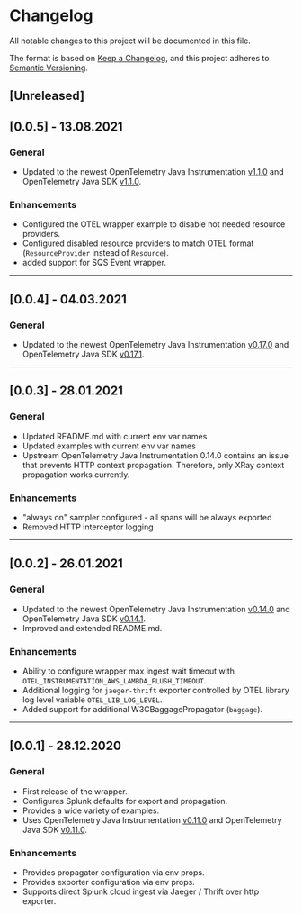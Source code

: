 # Changelog

All notable changes to this project will be documented in this file.

The format is based on [Keep a Changelog](https://keepachangelog.com/en/1.1.0/), and this project adheres
to [Semantic Versioning](https://semver.org/spec/v2.0.0.html).

## [Unreleased]

## [0.0.5] - 13.08.2021

### General
- Updated to the newest OpenTelemetry Java Instrumentation [v1.1.0](https://github.com/open-telemetry/opentelemetry-java-instrumentation/releases/tag/v1.1.0) and OpenTelemetry Java SDK [v1.1.0](https://github.com/open-telemetry/opentelemetry-java/releases/tag/v1.1.0).

### Enhancements
- Configured the OTEL wrapper example to disable not needed resource providers.
- Configured disabled resource providers to match OTEL format (`ResourceProvider` instead of `Resource`).
- added support for SQS Event wrapper.

-----
## [0.0.4] - 04.03.2021

### General
- Updated to the newest OpenTelemetry Java Instrumentation [v0.17.0](https://github.com/open-telemetry/opentelemetry-java-instrumentation/releases/tag/v0.17.0) and OpenTelemetry Java SDK [v0.17.1](https://github.com/open-telemetry/opentelemetry-java/releases/tag/v0.17.1).

-----
## [0.0.3] - 28.01.2021

### General
- Updated README.md with current env var names
- Updated examples with current env var names
- Upstream OpenTelemetry Java Instrumentation 0.14.0 contains an issue that prevents HTTP context propagation. Therefore, only XRay context propagation works currently.

### Enhancements
- "always on" sampler configured - all spans will be always exported
- Removed HTTP interceptor logging

------
## [0.0.2] - 26.01.2021

### General
- Updated to the newest OpenTelemetry Java Instrumentation [v0.14.0](https://github.com/open-telemetry/opentelemetry-java-instrumentation/releases/tag/v0.14.0) and OpenTelemetry Java SDK [v0.14.1](https://github.com/open-telemetry/opentelemetry-java/releases/tag/v0.14.1).
- Improved and extended README.md.

### Enhancements
- Ability to configure wrapper max ingest wait timeout with `OTEL_INSTRUMENTATION_AWS_LAMBDA_FLUSH_TIMEOUT`.
- Additional logging for `jaeger-thrift` exporter controlled by OTEL library log level variable `OTEL_LIB_LOG_LEVEL`.
- Added support for additional W3CBaggagePropagator (`baggage`).

------
## [0.0.1] - 28.12.2020

### General
- First release of the wrapper. 
- Configures Splunk defaults for export and propagation.
- Provides a wide variety of examples.
- Uses OpenTelemetry Java Instrumentation [v0.11.0](https://github.com/open-telemetry/opentelemetry-java-instrumentation/releases/tag/v0.11.0) and OpenTelemetry Java SDK [v0.11.0](https://github.com/open-telemetry/opentelemetry-java/releases/tag/v0.11.0).

### Enhancements
- Provides propagator configuration via env props.
- Provides exporter configuration via env props.
- Supports direct Splunk cloud ingest via Jaeger / Thrift over http exporter.
  
